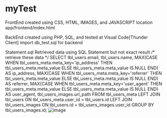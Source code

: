 # myTest

FrontEnd
  created using CSS, HTML, IMAGES, and JAVASCRIPT
  location app/frontend/index.html
  
BackEnd
  created using PHP, SQL, and tested at Visual Code[Thunder Client]
  import db_test.sql for backend
  
  
Statement.sql
  Retrieved data using SQL Statement but not exact result 
  /* retrieve these data */ 
  SELECT tbl_users.email, tbl_users.name, MAX(CASE WHEN tbl_users_meta.meta_key='ip_address' THEN tbl_users_meta.meta_value ELSE tbl_users_meta.meta_value IS NULL END) AS ip_address, MAX(CASE WHEN tbl_users_meta.meta_key='referrer' THEN tbl_users_meta.meta_value ELSE tbl_users_meta.meta_value IS NULL END) AS referrer, MAX(CASE WHEN tbl_users_meta.meta_key='user_agent' THEN tbl_users_meta.meta_value ELSE tbl_users_meta.meta_value IS NULL END) AS user_agent, tbl_users_images.url_path FROM tbl_users_meta LEFT JOIN tbl_users ON tbl_users_meta.user_id = tbl_users.id LEFT JOIN tbl_users_images ON tbl_users.id = tbl_users_images.user_id GROUP BY tbl_users_images.id;
  ![image](https://user-images.githubusercontent.com/5936233/198877583-e0650941-4cd4-4876-a107-aa29f2fc1389.png)
